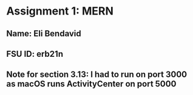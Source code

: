 # Assignment 1: MERN
## Name: Eli Bendavid
## FSU ID: erb21n
## Note for section 3.13: I had to run on port 3000 as macOS runs ActivityCenter on port 5000
